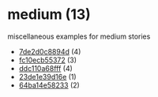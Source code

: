# medium (13)
miscellaneous examples for medium stories

+ [7de2d0c8894d](7de2d0c8894d/README.md) (4)
+ [fc10ecb55372](fc10ecb55372/README.md) (3)
+ [ddc110a68fff](ddc110a68fff/README.md) (4)
+ [23de1e39d16e](23de1e39d16e/README.md) (1)
+ [64ba14e58233](64ba14e58233/README.md) (2)
